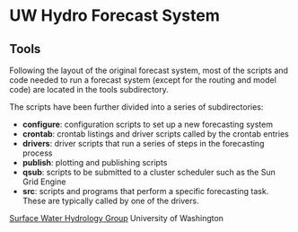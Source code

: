 UW Hydro Forecast System
========================
Tools
-----
Following the layout of the original forecast system, most of the scripts and code needed to run a forecast system (except for the routing and model code) are located in the tools subdirectory.

The scripts have been further divided into a series of subdirectories:

* **configure**: configuration scripts to set up a new forecasting system
* **crontab**: crontab listings and driver scripts called by the crontab entries
* **drivers**: driver scripts that run a series of steps in the forecasting process
* **publish**: plotting and publishing scripts
* **qsub**: scripts to be submitted to a cluster scheduler such as the Sun Grid Engine
* **src**: scripts and programs that perform a specific forecasting task. These are typically called by one of the drivers.

[Surface Water Hydrology Group](http://www.hydro.washington.edu)
University of Washington

